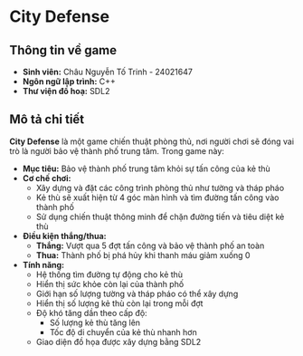 # City Defense

## Thông tin về game
- **Sinh viên:** Châu Nguyễn Tố Trinh - 24021647
- **Ngôn ngữ lập trình:** C++
- **Thư viện đồ hoạ:** SDL2

## Mô tả chi tiết
**City Defense** là một game chiến thuật phòng thủ, nơi người chơi sẽ đóng vai trò là người bảo vệ thành phố trung tâm. Trong game này:

- **Mục tiêu:** Bảo vệ thành phố trung tâm khỏi sự tấn công của kẻ thù
- **Cơ chế chơi:**
  - Xây dựng và đặt các công trình phòng thủ như tường và tháp pháo
  - Kẻ thù sẽ xuất hiện từ 4 góc màn hình và tìm đường tấn công vào thành phố
  - Sử dụng chiến thuật thông minh để chặn đường tiến và tiêu diệt kẻ thù
- **Điều kiện thắng/thua:**
  - **Thắng:** Vượt qua 5 đợt tấn công và bảo vệ thành phố an toàn
  - **Thua:** Thành phố bị phá hủy khi thanh máu giảm xuống 0
- **Tính năng:**
  - Hệ thống tìm đường tự động cho kẻ thù
  - Hiển thị sức khỏe còn lại của thành phố
  - Giới hạn số lượng tường và tháp pháo có thể xây dựng
  - Hiển thị số lượng kẻ thù còn lại trong mỗi đợt
  - Độ khó tăng dần theo cấp độ:
    - Số lượng kẻ thù tăng lên
    - Tốc độ di chuyển của kẻ thù nhanh hơn
  - Giao diện đồ họa được xây dựng bằng SDL2
